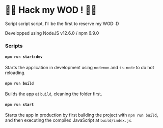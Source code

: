 # 🏋️‍♀️ Hack my WOD ! 🏋️‍♂️


Script script script, I'll be the first to reserve my WOD :D

Developped using NodeJS v12.6.0 / npm 6.9.0

### Scripts

#### `npm run start:dev`

Starts the application in development using `nodemon` and `ts-node` to do hot reloading.

#### `npm run build`

Builds the app at `build`, cleaning the folder first.

#### `npm run start`

Starts the app in production by first building the project with `npm run build`, and then executing the compiled JavaScript at `build/index.js`.
